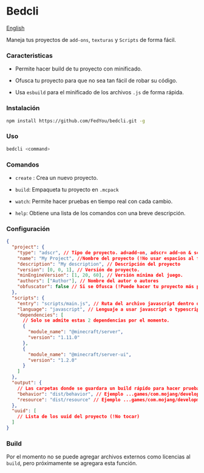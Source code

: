 # Bedcli

[English](readme.en.md)

Maneja tus proyectos de `add-ons`, `texturas` y `Scripts` de forma fácil.

### Caracteristicas

- Permite hacer build de tu proyecto con minificado.

- Ofusca tu proyecto para que no sea tan fácil de robar su código.

- Usa `esbuild` para el minificado de los archivos `.js` de forma rápida.

### Instalación

```bash
npm install https://github.com/FedYou/bedcli.git -g
```

### Uso

```bash
bedcli <command>
```

### Comandos

- `create` : Crea un nuevo proyecto.

- `build`: Empaqueta tu proyecto en `.mcpack`

- `watch`: Permite hacer pruebas en tiempo real con cada cambio.

- `help`: Obtiene una lista de los comandos con una breve descripción.

### Configuración

```json
{
  "project": {
    "type": "adscr", // Tipo de proyecto. ad=add-on, adscr= add-on & script, bp=behavior, rp=resource, scr=script
    "name": "My Project", //Nombre del proyecto (!No usar espacios al final y comienzo)
    "description": "My description", // Descripción del proyecto
    "version": [0, 0, 1], // Versión de proyecto.
    "minEngineVersion": [1, 20, 60], // Versión mínima del juego.
    "authors": ["Author"], // Nombre del autor o autores
    "obfuscator": false // Si se Ofusca (!Puede hacer tu proyecto más pesado)
  },
  "scripts": {
    "entry": "scripts/main.js", // Ruta del archivo javascript dentro del "BP"
    "language": "javascript", // Lenguaje a usar javascript o typescript
    "dependencies": [
      // Solo se admite estas 2 dependencias por el momento.
      {
        "module_name": "@minecraft/server",
        "version": "1.11.0"
      },
      {
        "module_name": "@minecraft/server-ui",
        "version": "1.2.0"
      }
    ]
  },
  "output": {
    // Las carpetas donde se guardara un build rápido para hacer pruebas.
    "behavior": "dist/behavior", // Ejemplo ...games/com.mojang/development_behavior_packs
    "resource": "dist/resource" // Ejemplo ...games/com.mojang/development_resource_packs
  },
  "uuid": [
    // Lista de los uuid del proyecto (!No tocar)
  ]
}
```

### Build

Por el momento no se puede agregar archivos externos como licencias al `build`, pero próximamente se agregara esta función.
